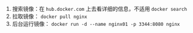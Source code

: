 1. 搜索镜像：在 `hub.docker.com` 上去看详细的信息，不适用 `docker search`
2. 拉取镜像： `docker pull nginx`
3. 后台运行镜像： `docker run -d --name nginx01 -p 3344:8080 nginx `